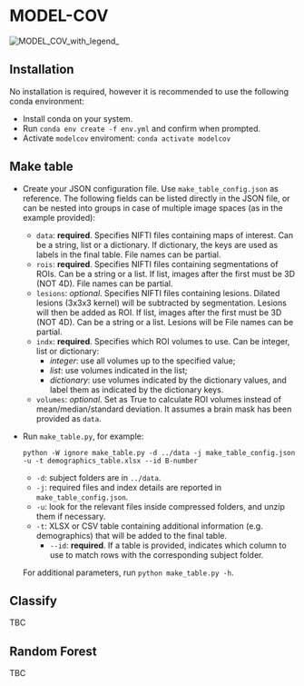 # MODEL-COV
![MODEL_COV_with_legend_](https://github.com/hex808080/MODEL-COV/assets/80628104/7427e997-67f1-486c-8860-4004ce00177f)
## Installation
No installation is required, however it is recommended to use the following conda environment:
- Install conda on your system.
- Run `conda env create -f env.yml` and confirm when prompted.
- Activate `modelcov` enviroment: `conda activate modelcov`

## Make table
- Create your JSON configuration file. Use `make_table_config.json` as reference. The following fields can be listed directly in the JSON file, or can be nested into groups in case of multiple image spaces (as in the example provided):
  - `data`: **required**. Specifies NIFTI files containing maps of interest. Can be a string, list or a dictionary. If dictionary, the keys are used as labels in the final table. File names can be partial.
  - `rois`: **required**. Specifies NIFTI files containing segmentations of ROIs. Can be a string or a list. If list, images after the first must be 3D (NOT 4D). File names can be partial.
  - `lesions`: _optional_. Specifies NIFTI files containing lesions. Dilated lesions (3x3x3 kernel) will be subtracted by segmentation. Lesions will then be added as ROI. If list, images after the first must be 3D (NOT 4D). Can be a string or a list. Lesions will be File names can be partial.
  - `indx`: **required**. Specifies which ROI volumes to use. Can be integer, list or dictionary:
    - _integer_: use all volumes up to the specified value;
    - _list_: use volumes indicated in the list;
    - _dictionary_: use volumes indicated by the dictionary values, and label them as indicated by the dictionary keys.
  -  `volumes`: _optional_. Set as True to calculate ROI volumes instead of mean/median/standard deviation. It assumes a brain mask has been provided as `data`.
- Run `make_table.py`, for example:
  
  ```python -W ignore make_table.py -d ../data -j make_table_config.json -u -t demographics_table.xlsx --id B-number```
  - `-d`: subject folders are in `../data`.
  - `-j`: required files and index details are reported in `make_table_config.json`.
  - `-u`: look for the relevant files inside compressed folders, and unzip them if necessary.
  - `-t`: XLSX or CSV table containing additional information (e.g. demographics) that will be added to the final table.
    - `--id`: **required**. If a table is provided, indicates which column to use to match rows with the corresponding subject folder.
  
  For additional parameters, run `python make_table.py -h`.

## Classify
TBC

## Random Forest
TBC
